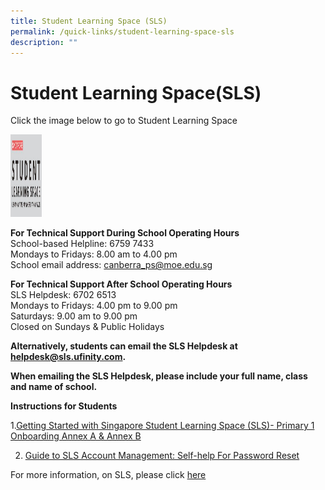 ```yaml
---
title: Student Learning Space (SLS)
permalink: /quick-links/student-learning-space-sls
description: ""
---
```

# Student Learning Space(SLS)
Click the image below to go to Student Learning Space

<html>
<body>

<p><a href="https://vle.learning.moe.edu.sg/login">
<img src="/images/SLS.png" style width="50" height="132">
</a></p>

</body>
</html>

**For Technical Support During School Operating Hours**<br>
School-based Helpline: 6759 7433<br>
Mondays to Fridays: 8.00 am to 4.00 pm<br>
School email address: canberra_ps@moe.edu.sg

<a href="canberra_ps@moe.edu.sg"></a>

**For Technical Support After School Operating Hours**<br>
SLS Helpdesk: 6702 6513<br>
Mondays to Fridays: 4.00 pm to 9.00 pm<br>
Saturdays: 9.00 am to 9.00 pm<br>
Closed on Sundays & Public Holidays

**Alternatively, students can email the SLS Helpdesk at helpdesk@sls.ufinity.com.**

**When emailing the SLS Helpdesk, please include your full name, class and name of school.**

**Instructions for Students**

1.[Getting Started with Singapore Student Learning Space (SLS)- Primary 1 Onboarding Annex A & Annex B](/files/Annexes%20to%20Letter%20to%20Parents.pdf)

2. [Guide to SLS Account Management: Self-help  For Password Reset](/files/SLS%20Account%20Management%20-Students.pdf)

For more information, on SLS, please click [here](https://www.moe.gov.sg/education-in-sg/student-learning-space)